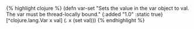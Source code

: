 {% highlight clojure %}
(defn var-set
  "Sets the value in the var object to val. The var must be
 thread-locally bound."
  {:added "1.0"
   :static true}
  [^clojure.lang.Var x val] (. x (set val)))
{% endhighlight %}
